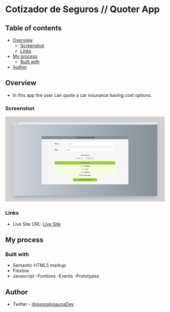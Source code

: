 # Cotizador de Seguros // Quoter App
## Table of contents

- [Overview](#overview)
  - [Screenshot](#screenshot)
  - [Links](#links)
- [My process](#my-process)
  - [Built with](#built-with)
- [Author](#author)

## Overview
- In this app the user can quote a car insurance having cost options.

### Screenshot

![](./images/screenshot.png)

### Links

- Live Site URL: [Live Site](https://gonzalo-gauna-cotizador-de-autos.netlify.app/)

## My process

### Built with

- Semantic HTML5 markup
- Flexbox
- Javascript
    -Funtions
    -Events
    -Prototypes

## Author

- Twitter - [@gonzalogaunaDev](https://twitter.com/gonzalogaunaDev)